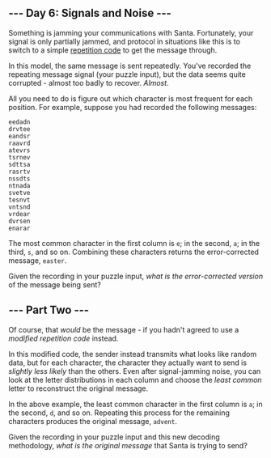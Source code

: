 --- Day 6: Signals and Noise ---
--------------------------------

Something is jamming your communications with Santa. Fortunately, your
signal is only partially jammed, and protocol in situations like this is
to switch to a simple [repetition
code](https://en.wikipedia.org/wiki/Repetition_code) to get the message
through.

In this model, the same message is sent repeatedly. You've recorded the
repeating message signal (your puzzle input), but the data seems quite
corrupted - almost too badly to recover. *Almost*.

All you need to do is figure out which character is most frequent for
each position. For example, suppose you had recorded the following
messages:

    eedadn
    drvtee
    eandsr
    raavrd
    atevrs
    tsrnev
    sdttsa
    rasrtv
    nssdts
    ntnada
    svetve
    tesnvt
    vntsnd
    vrdear
    dvrsen
    enarar

The most common character in the first column is `e`; in the second,
`a`; in the third, `s`, and so on. Combining these characters returns
the error-corrected message, `easter`.

Given the recording in your puzzle input, *what is the error-corrected
version* of the message being sent?

--- Part Two ---
----------------

Of course, that *would* be the message - if you hadn't agreed to use a
*modified repetition code* instead.

In this <span title="*Please* don't try this at home.">modified
code</span>, the sender instead transmits what looks like random data,
but for each character, the character they actually want to send is
*slightly less likely* than the others. Even after signal-jamming noise,
you can look at the letter distributions in each column and choose the
*least common* letter to reconstruct the original message.

In the above example, the least common character in the first column is
`a`; in the second, `d`, and so on. Repeating this process for the
remaining characters produces the original message, `advent`.

Given the recording in your puzzle input and this new decoding
methodology, *what is the original message* that Santa is trying to
send?

